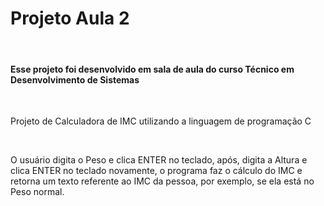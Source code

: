 
<h1>Projeto Aula 2</h1>
<br>
<h4>Esse projeto foi desenvolvido em sala de aula do curso Técnico em Desenvolvimento de Sistemas</h4>
<br>
<p>Projeto de Calculadora de IMC utilizando a linguagem de programação C </p>
<br>
<p>O usuário digita o Peso e clica ENTER no teclado, após, digita a Altura e clica ENTER no teclado novamente, o programa faz o cálculo do IMC e retorna um texto referente ao IMC da pessoa, por exemplo, se ela está no Peso normal.</p>
